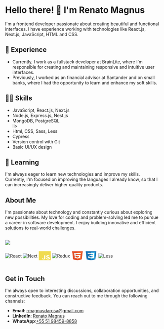 <h1>Hello there! 👋 I'm Renato Magnus</h1>

 <p>I'm a frontend developer passionate about creating beautiful and functional interfaces. I have experience working with technologies like React.js, Next.js, JavaScript, HTML and CSS.</p>
 
 <h2>💼 Experience</h2>

  <ul>
    <li>Currently, I work as a fullstack developer at BrainLite, where I'm responsible for creating and maintaining responsive and intuitive user interfaces.</li>
    <li>Previously, I worked as an financial advisor at Santander and on small banks, where I had the opportunity to learn and enhance my soft skills.</li>
  </ul>
  
  <h2>👨‍💻 Skills</h2>

  <ul>
    <li>JavaScript, React.js, Next.js</li>
    <li>Node.js, Express.js, Nest.js </li>
   <li>MongoDB, PostgreSQL </li>li>
    <li>Html, CSS, Sass, Less</li>
    <li>Cypress</li>
    <li>Version control with Git</li>
    <li>Basic UI/UX design</li>
  </ul>

<h2>🌱 Learning</h2>

  <p>I'm always eager to learn new technologies and improve my skills. Currently, I'm focused on improving the languages I already know, so that I can increasingly deliver higher quality products.</p>

 <h2>About Me</h2>
  <p>I'm passionate about technology and constantly curious about exploring new possibilities. My love for coding and problem-solving led me to pursue a career in software development. I enjoy building innovative and efficient solutions to real-world challenges.</p>
 
<br>
<div>
  <img height="180em" src="https://github-readme-stats-sigma-five.vercel.app/api?username=renatomagnus&show_icons=true&theme=default&include_all_commits=true&count_private=true"/>
 <!-- <img height="180em" src="https://github-readme-stats-sigma-five.vercel.app/api/top-langs/?username=renatomagnus&layout=compact"/> -->
</div>
<div style="display: inline_block"><br>
  <img align="center" alt="React" height="30" width="40" src="https://cdn.jsdelivr.net/gh/devicons/devicon/icons/react/react-original.svg"></i>
          <img align="center" alt="Next" height="30" width="40" src="https://cdn.jsdelivr.net/gh/devicons/devicon/icons/nextjs/nextjs-original-wordmark.svg" />
  <img align="center" alt="Js" height="30" width="40" src="https://raw.githubusercontent.com/devicons/devicon/master/icons/javascript/javascript-plain.svg">
  <img align="center" alt="Redux" height="30" width="40" src="https://cdn.jsdelivr.net/gh/devicons/devicon/icons/redux/redux-original.svg" />   
  <img align="center" alt="HTML" height="30" width="40" src="https://raw.githubusercontent.com/devicons/devicon/master/icons/html5/html5-original.svg">
  <img align="center" alt="CSS" height="30" width="40" src="https://raw.githubusercontent.com/devicons/devicon/master/icons/css3/css3-original.svg">
  <img align="center" alt="Less" height="30" width="40" src="https://cdn.jsdelivr.net/gh/devicons/devicon/icons/less/less-plain-wordmark.svg" />
          
</div>
  <br>
 <div>
    <h2>Get in Touch</h2>
  <p>I'm always open to interesting discussions, collaboration opportunities, and constructive feedback. You can reach out to me through the following channels:</p>
<ul>
<li><strong>Email</strong>: <a href="mailto:rmagnusdarosa@gmail.com">rmagnusdarosa@gmail.com</a></li>
<li><strong>LinkedIn</strong>: <a href="https://www.linkedin.com/in/renato-magnus/">Renato Magnus</a></li>
<li><strong>WhatsApp</strong>:<a href="https://wa.me/5551984598858">+55 51 98459-8858</a></li>
</ul>
   </div>
